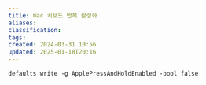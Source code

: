 ```yaml
---
title: mac 키보드 반복 활성화
aliases: 
classification: 
tags: 
created: 2024-03-31 10:56
updated: 2025-01-18T20:16
---
```


`defaults write -g ApplePressAndHoldEnabled -bool false`
